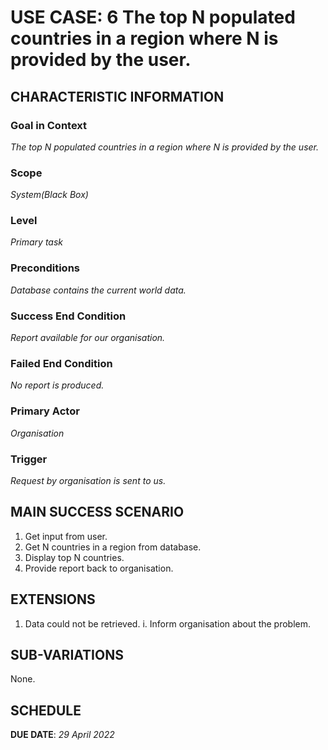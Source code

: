 # USE CASE: 6 The top N populated countries in a region where N is provided by the user.

## CHARACTERISTIC INFORMATION

### Goal in Context

*The top N populated countries in a region where N is provided by the user.*

### Scope

*System(Black Box)*

### Level

*Primary task*

### Preconditions

*Database contains the current world data.*

### Success End Condition

*Report available for our organisation.*

### Failed End Condition

*No report is produced.*

### Primary Actor

*Organisation*

### Trigger

*Request by organisation is sent to us.*

## MAIN SUCCESS SCENARIO

1. Get input from user.
2. Get N countries in a region from database.
3. Display top N countries.
4. Provide report back to organisation.

## EXTENSIONS

1. Data could not be retrieved.
   i. Inform organisation about the problem.

## SUB-VARIATIONS

None.

## SCHEDULE

**DUE DATE**: *29 April 2022*
